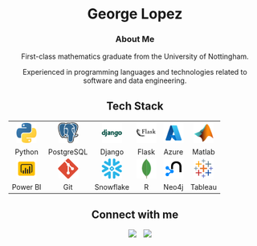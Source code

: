<h1 align="center"> George Lopez </h1>
	<h3 align="center">About Me </h3>
	<p align="center">First-class mathematics graduate from the University of Nottingham.</p>
	<p align="center">Experienced in programming languages and technologies related to software and data engineering.</p>
</h1>

<h2 align="center"> Tech Stack </h2>

<div align="center">
    <table>
    <tr align="center">
        <td><img src="SVG/python.svg" width=40></td>
        <td><img src="SVG/postgresql.svg" width=40></td>
        <td><img src="SVG/icons8-django.svg" width=40></td>
        <td><img src="SVG/icons8-flask-white-back.svg" width=40></td>
        <td><img src="SVG/icons8-azure.svg" width=40></td>
        <td><img src="SVG/icons8-matlab-96.svg" width=40></td>
    </tr>
    <tr align="center">
        <td>Python</td>
        <td>PostgreSQL</td>
        <td>Django</td>
        <td>Flask</td>
        <td>Azure</td>
        <td>Matlab</td>
    </tr>
    <tr align="center">
        <td><img src="SVG/icons8-power-bi.svg" width=40></td>
        <td><img src="SVG/git-icon.svg" width=40></td>
        <td><img src="SVG/snowflake-icon.svg" width=40></td>
        <td><img src="SVG/icons8-mongodb-a-cross-platform-document-oriented-database-program-96.png"
         width=40></td>
        <td><img src="SVG/favicon_base_3.png" width=40></td>
        <td><img src="SVG/icons8-tableau-software.svg" width=40></td>
    </tr>
    <tr align="center">
        <td>Power BI</td>
        <td>Git</td>
        <td>Snowflake</td>
        <td>R</td>
        <td>Neo4j</td>
        <td>Tableau</td>
    </tr>
    </table>

<h2 align="center"> Connect with me </h2>

<p align="center">

 <div align="center" class="icons-social" style="margin-left: 10px;">
        <a style="margin-left: 10px;"  target="_blank" href="https://www.linkedin.com/in/george-benjamin-lopez/">
			<img src="https://img.icons8.com/doodle/40/000000/linkedin--v2.png"></a>
        <a style="margin-left: 10px;" target="_blank" href="https://github.com/georgelopez7">
		<img src="https://img.icons8.com/doodle/40/000000/github--v1.png"></a>
      </div>

</p>
